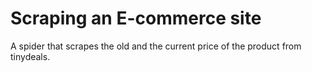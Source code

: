 # Scraping an E-commerce site
 A spider that scrapes the old and the current price of the product from tinydeals.
